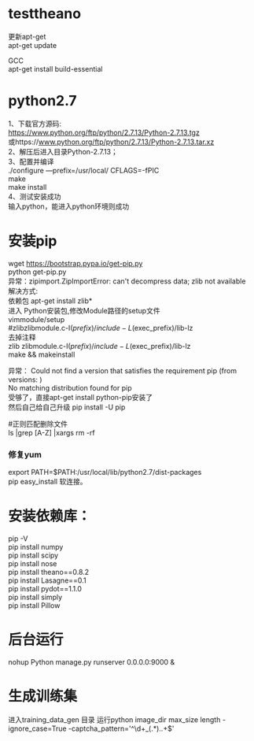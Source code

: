 # testtheano
更新apt-get  
apt-get update  
  

GCC  
apt-get install build-essential  


# python2.7
1、下载官方源码:   
https://www.python.org/ftp/python/2.7.13/Python-2.7.13.tgz  
或https://www.python.org/ftp/python/2.7.13/Python-2.7.13.tar.xz  
2、解压后进入目录Python-2.7.13；  
3、配置并编译  
./configure —prefix=/usr/local/  CFLAGS=-fPIC  
make   
make install  
4、测试安装成功  
输入python，能进入python环境则成功  

# 安装pip  
wget https://bootstrap.pypa.io/get-pip.py   
python get-pip.py  
异常：zipimport.ZipImportError: can't decompress data; zlib not available  
解决方式:   
依赖包  apt-get install zlib*  
进入 Python安装包,修改Module路径的setup文件  
vimmodule/setup  
#zlibzlibmodule.c-I$(prefix)/include-L$(exec_prefix)/lib-lz  
去掉注释   
zlib zlibmodule.c-I$(prefix)/include-L$(exec_prefix)/lib-lz  
make && makeinstall  

异常： Could not find a version that satisfies the requirement pip (from versions: )  
No matching distribution found for pip  
受够了，直接apt-get install python-pip安装了  
然后自己给自己升级 pip  install -U pip  

#正则匹配删除文件  
ls |grep [A-Z] |xargs rm -rf  
  
### 修复yum  
export PATH=$PATH:/usr/local/lib/python2.7/dist-packages  
pip easy_install 软连接。  
# 安装依赖库：  
pip -V  
pip install numpy  
pip install scipy  
pip install nose  
pip install theano==0.8.2  
pip install Lasagne==0.1  
pip install pydot==1.1.0  
pip install simply  
pip install Pillow  

# 后台运行  
nohup Python manage.py runserver 0.0.0.0:9000 &  
  
# 生成训练集
进入training_data_gen 目录
运行python image_dir max_size length -ignore_case=True -captcha_pattern='^\d+_(.*)\..+$'
